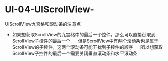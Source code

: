 # UI-04-UIScrollView-
UIScrollView九宫格和滚动条的注意点

- 如果想获取ScrollView的九宫格中的最后一个控件，那么可以直接获取到ScrollView子控件的最后一个
     但是ScrollView中有两个滚动条也是属于ScrollView的子控件，这两个滚动条可能干扰到子控件的顺序
     所以想获取ScrollView子控件的最后一个需要关闭垂直滚动条和水平滚动条